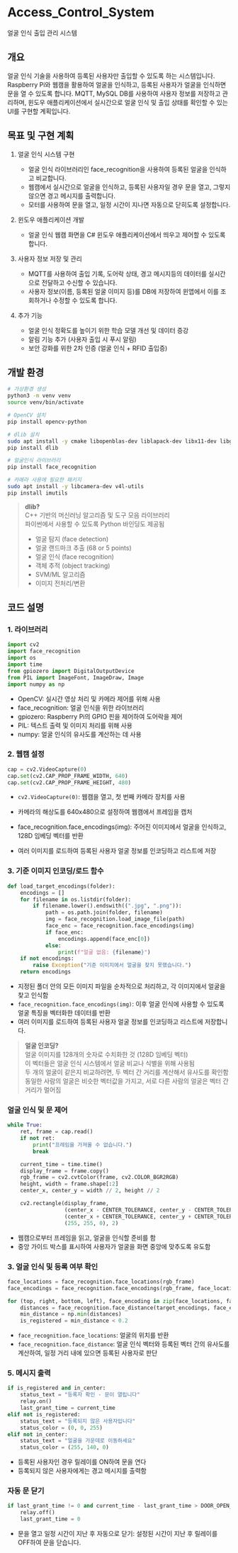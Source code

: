 # Access_Control_System
얼굴 인식 출입 관리 시스템

## 개요
얼굴 인식 기술을 사용하여 등록된 사용자만 출입할 수 있도록 하는 시스템입니다. Raspberry Pi와 웹캠을 활용하여 얼굴을 인식하고, 등록된 사용자가 얼굴을 인식하면 문을 열 수 있도록 합니다. MQTT, MySQL DB를 사용하여 사용자 정보를 저장하고 관리하며, 윈도우 애플리케이션에서 실시간으로 얼굴 인식 및 출입 상태를 확인할 수 있는 UI를 구현할 계획입니다.

## 목표 및 구현 계획
1. 얼굴 인식 시스템 구현
    - 얼굴 인식 라이브러리인 face_recognition을 사용하여 등록된 얼굴을 인식하고 비교합니다.
    - 웹캠에서 실시간으로 얼굴을 인식하고, 등록된 사용자일 경우 문을 열고, 그렇지 않으면 경고 메시지를 출력합니다.
    - 모터를 사용하여 문을 열고, 일정 시간이 지나면 자동으로 닫히도록 설정합니다.

2. 윈도우 애플리케이션 개발
    - 얼굴 인식 웹캠 화면을 C# 윈도우 애플리케이션에서 띄우고 제어할 수 있도록 합니다.

3. 사용자 정보 저장 및 관리
    - MQTT를 사용하여 출입 기록, 도어락 상태, 경고 메시지등의 데이터를 실시간으로 전달하고 수신할 수 있습니다.
    - 사용자 정보(이름, 등록된 얼굴 이미지 등)를 DB에 저장하여 윈앱에서 이를 조회하거나 수정할 수 있도록 합니다.

4. 추가 기능
    - 얼굴 인식 정확도를 높이기 위한 학습 모델 개선 및 데이터 증강
    - 알림 기능 추가 (사용자 출입 시 푸시 알림)
    - 보안 강화를 위한 2차 인증 (얼굴 인식 + RFID 출입증)

## 개발 환경
```bash
# 가상환경 생성
python3 -m venv venv
source venv/bin/activate

# OpenCV 설치
pip install opencv-python

# dlib 설치
sudo apt install -y cmake libopenblas-dev liblapack-dev libx11-dev libgtk-3-dev libboost-python-dev
pip install dlib

# 얼굴인식 라이브러리
pip install face_recognition

# 카메라 사용에 필요한 패키지
sudo apt install -y libcamera-dev v4l-utils
pip install imutils
```

>**dlib?**
><br>C++ 기반의 머신러닝 알고리즘 및 도구 모음 라이브러리<br>파이썬에서 사용할 수 있도록 Python 바인딩도 제공됨
>- 얼굴 탐지 (face detection)
>- 얼굴 랜드마크 추출 (68 or 5 points)
>- 얼굴 인식 (face recognition)
>- 객체 추적 (object tracking)
>- SVM/ML 알고리즘
>- 이미지 전처리/변환


## 코드 설명
### 1. 라이브러리
```python
import cv2
import face_recognition
import os
import time
from gpiozero import DigitalOutputDevice
from PIL import ImageFont, ImageDraw, Image
import numpy as np
```
- OpenCV: 실시간 영상 처리 및 카메라 제어를 위해 사용
- face_recognition: 얼굴 인식을 위한 라이브러리
- gpiozero: Raspberry Pi의 GPIO 핀을 제어하여 도어락을 제어
- PIL: 텍스트 출력 및 이미지 처리를 위해 사용
- numpy: 얼굴 인식의 유사도를 계산하는 데 사용

### 2. 웹캠 설정
```python
cap = cv2.VideoCapture(0)
cap.set(cv2.CAP_PROP_FRAME_WIDTH, 640)
cap.set(cv2.CAP_PROP_FRAME_HEIGHT, 480)
```
- `cv2.VideoCapture(0)`: 웹캠을 열고, 첫 번째 카메라 장치를 사용
- 카메라의 해상도를 640x480으로 설정하여 웹캠에서 프레임을 캡처

- face_recognition.face_encodings(img): 주어진 이미지에서 얼굴을 인식하고, 128D 임베딩 벡터를 반환
- 여러 이미지를 로드하여 등록된 사용자 얼굴 정보를 인코딩하고 리스트에 저장

### 3. 기준 이미지 인코딩/로드 함수
```python
def load_target_encodings(folder):
    encodings = []
    for filename in os.listdir(folder):
        if filename.lower().endswith((".jpg", ".png")):
            path = os.path.join(folder, filename)
            img = face_recognition.load_image_file(path)
            face_enc = face_recognition.face_encodings(img)
            if face_enc:
                encodings.append(face_enc[0])
            else:
                print(f"얼굴 없음: {filename}")
    if not encodings:
        raise Exception("기준 이미지에서 얼굴을 찾지 못했습니다.")
    return encodings
```
- 지정된 폴더 안의 모든 이미지 파일을 순차적으로 처리하고, 각 이미지에서 얼굴을 찾고 인식함
- `face_recognition.face_encodings(img)`: 이후 얼굴 인식에 사용할 수 있도록 얼굴 특징을 벡터화한 데이터를 반환
- 여러 이미지를 로드하여 등록된 사용자 얼굴 정보를 인코딩하고 리스트에 저장합니다.

>**얼굴 인코딩?**
><br>얼굴 이미지를 128개의 숫자로 수치화한 것 (128D 임베딩 벡터)<br>이 벡터들은 얼굴 인식 시스템에서 얼굴 비교나 식별을 위해 사용됨<br>두 개의 얼굴이 같은지 비교하려면, 두 벡터 간 거리를 계산해서 유사도를 확인함<br>동일한 사람의 얼굴은 비슷한 벡터값을 가지고, 서로 다른 사람의 얼굴은 벡터 간 거리가 멀어짐



### 얼굴 인식 및 문 제어
```python
while True:
    ret, frame = cap.read()
    if not ret:
        print("프레임을 가져올 수 없습니다.")
        break

    current_time = time.time()
    display_frame = frame.copy()
    rgb_frame = cv2.cvtColor(frame, cv2.COLOR_BGR2RGB)
    height, width = frame.shape[:2]
    center_x, center_y = width // 2, height // 2

    cv2.rectangle(display_frame, 
                  (center_x - CENTER_TOLERANCE, center_y - CENTER_TOLERANCE),
                  (center_x + CENTER_TOLERANCE, center_y + CENTER_TOLERANCE),
                  (255, 255, 0), 2)
```
- 웹캠으로부터 프레임을 읽고, 얼굴을 인식할 준비를 함
- 중앙 가이드 박스를 표시하여 사용자가 얼굴을 화면 중앙에 맞추도록 유도함

### 3. 얼굴 인식 및 등록 여부 확인
```python
face_locations = face_recognition.face_locations(rgb_frame)
face_encodings = face_recognition.face_encodings(rgb_frame, face_locations)

for (top, right, bottom, left), face_encoding in zip(face_locations, face_encodings):
    distances = face_recognition.face_distance(target_encodings, face_encoding)
    min_distance = np.min(distances)
    is_registered = min_distance < 0.2
```
- `face_recognition.face_locations`: 얼굴의 위치를 반환
- `face_recognition.face_distance`: 얼굴 인식 벡터와 등록된 벡터 간의 유사도를 계산하여, 일정 거리 내에 있으면 등록된 사용자로 판단

### 5. 메시지 출력
```python
if is_registered and in_center:
    status_text = "등록자 확인 - 문이 열립니다"
    relay.on()
    last_grant_time = current_time
elif not is_registered:
    status_text = "등록되지 않은 사용자입니다"
    status_color = (0, 0, 255)
elif not in_center:
    status_text = "얼굴을 가운데로 이동하세요"
    status_color = (255, 140, 0)
```
- 등록된 사용자인 경우 릴레이를 ON하여 문을 연다
- 등록되지 않은 사용자에게는 경고 메시지를 출력함

### 자동 문 닫기
```python
if last_grant_time != 0 and current_time - last_grant_time > DOOR_OPEN_DURATION:
    relay.off()
    last_grant_time = 0
```
- 문을 열고 일정 시간이 지난 후 자동으로 닫기: 설정된 시간이 지난 후 릴레이를 OFF하여 문을 닫습니다.